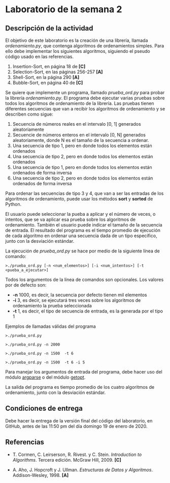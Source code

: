 # Laboratorio de la semana 2 

## Descripción de la actividad

El objetivo de este laboratorio es la creación de una librería, llamada *ordenamiento.py*,  que contenga algoritmos de ordenamientos simples. Para ello debe implementar los siguientes algoritmos, siguiendo el pseudo código usado en las referencias.

1. Insertion-Sort, en página 18 de **[C]**
2. Selection-Sort, en las páginas 256-257 **[A]**
3. Shell-Sort, en la página 290 **[A]**
4. Bubble-Sort, en página 40 de **[C]**

Se quiere que implemente un programa, llamado *prueba_ord.py* para probar la librería *ordenamiento.py*. El programa debe ejecutar varias pruebas sobre todos los algoritmos de ordenamiento de la librería. Las pruebas tienen diferentes secuencias que van a recibir los algoritmos de ordenamiento y se describen como sigue:

1. Secuencia de números reales en el intervalo [0, 1] generados aleatoriamente
2. Secuencie de números enteros en el intervalo [0, N] generados aleatoriamente, donde N es el tamaño de la secuencia a ordenar.
3. Una secuencia de tipo 1, pero en donde todos los elementos están ordenados
4. Una secuencia de tipo 2, pero en donde todos los elementos están ordenados
5. Una secuencia de tipo 1, pero en donde todos los elementos están ordenados de forma inversa
6. Una secuencia de tipo 2, pero en donde todos los elementos están ordenados de forma inversa

Para ordenar las secuencias de tipo 3 y 4, que van a ser las entradas de los algoritmos de ordenamiento, puede usar los métodos **sort** y **sorted** de Python.

El usuario puede seleccionar la pueba a aplicar y el número de veces, o intentos, que se va aplicar esa prueba sobre los algoritmos de ordenamiento. También el usuario puede indicar el tamaño de la secuencia de entrada. El resultado del programa es el tiempo promedio de ejecución de cada algoritmo en ordenar una secuencia dada de un tipo específico, junto con la desviación estándar. 

La ejecución de  *prueba_ord.py* se hace por medio de la siguiente línea de comando:

`>./prueba_ord.py [-n <num_elementos>] [-i <num_intentos>] [-t <pueba_a_ejecutar>]`

Todos los argumentos de la línea de comandos son opcionales. Los valores por de defecto son:

* **-n** 1000, es decir, la secuencia por defecto tienen mil elementos
* **-i** 3, es decir, se ejecutará tres veces sobre los algoritmos de ordenamiento la prueba seleccionada
* **-t** 1, es decir, el tipo de secuencia de entrada, es la generada por el tipo 1

Ejemplos de llamadas válidas del programa

`>./prueba_ord.py`

`>./prueba_ord.py -n 2000`

`>./prueba_ord.py -n 1500  -t 6`

`>./prueba_ord.py -n 1500  -t 6 -i 5`

Para manejar los argumentos de entrada del programa, debe hacer uso del módulo [argparse](https://docs.python.org/dev/library/argparse.html) o del módulo [getopt](https://docs.python.org/dev/library/getopt.html).

La salida del programa es tiempo promedio de los cuatro algoritmos de ordenamiento, junto con la desviación estándar.

## Condiciones de entrega

Debe hacer la entrega de la versión final del código del laboratorio, en GitHub, antes de las 11:50 pm del día domingo 19 de enero de 2020. 


## Referencias

* T. Cormen, C. Leirserson,  R. Rivest. y C. Stein. *Introduction to Algorithms*. Tercera edición. McGraw Hill, 2009. **[C]**

* A. Aho, J. Hopcroft y J. Ullman.   *Estructuras de Datos y Algoritmos*.  Addison-Wesley, 1998. **[A]**